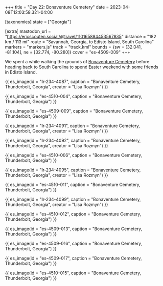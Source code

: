 +++
title = "Day 22: Bonaventure Cemetery"
date = 2023-04-08T12:03:58.321-04:00

[taxonomies]
state = ["Georgia"]

[extra]
mastodon_url = "https://ericscouten.social/@travel/110165884453567835"
distance = "182 km / 113 mi"
route = "Savannah, Georgia, to Edisto Island, South Carolina"
markers = "markers.js"
track = "track.kml"
bounds = {sw = [32.041, -81.104], ne = [32.774, -80.280]}
cover = "es-4509-009"
+++

We spent a while walking the grounds of [Bonaventure Cemetery](https://www.savannahga.gov/864/Bonaventure-Cemetery?nid=864) before heading back to South Carolina to spend Easter weekend with some friends in Edisto Island.

<!-- more -->

{{ es_image(id = "lr-234-4087", caption = "Bonaventure Cemetery, Thunderbolt, Georgia", creator = "Lisa Rozmyn") }}

{{ es_image(id = "es-4510-004", caption = "Bonaventure Cemetery, Thunderbolt, Georgia") }}

{{ es_image(id = "es-4509-009", caption = "Bonaventure Cemetery, Thunderbolt, Georgia") }}

{{ es_image(id = "lr-234-4091", caption = "Bonaventure Cemetery, Thunderbolt, Georgia", creator = "Lisa Rozmyn") }}

{{ es_image(id = "lr-234-4092", caption = "Bonaventure Cemetery, Thunderbolt, Georgia", creator = "Lisa Rozmyn") }}

{{ es_image(id = "es-4510-006", caption = "Bonaventure Cemetery, Thunderbolt, Georgia") }}

{{ es_image(id = "lr-234-4095", caption = "Bonaventure Cemetery, Thunderbolt, Georgia", creator = "Lisa Rozmyn") }}

{{ es_image(id = "es-4510-011", caption = "Bonaventure Cemetery, Thunderbolt, Georgia") }}

{{ es_image(id = "lr-234-4099", caption = "Bonaventure Cemetery, Thunderbolt, Georgia", creator = "Lisa Rozmyn") }}

{{ es_image(id = "es-4510-012", caption = "Bonaventure Cemetery, Thunderbolt, Georgia") }}

{{ es_image(id = "es-4509-013", caption = "Bonaventure Cemetery, Thunderbolt, Georgia") }}

{{ es_image(id = "es-4509-016", caption = "Bonaventure Cemetery, Thunderbolt, Georgia") }}

{{ es_image(id = "es-4509-017", caption = "Bonaventure Cemetery, Thunderbolt, Georgia") }}

{{ es_image(id = "es-4510-015", caption = "Bonaventure Cemetery, Thunderbolt, Georgia") }}

